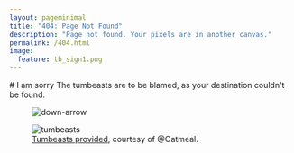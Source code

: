 ```yaml
---
layout: pageminimal
title: "404: Page Not Found"
description: "Page not found. Your pixels are in another canvas."
permalink: /404.html
image:
  feature: tb_sign1.png
---
```

<div class="text-center">
# I am sorry
The tumbeasts are to be blamed, as your destination couldn't be found.
</div>
<figure>
<img src="{{ site.url }}/images/bg-arrow.png" alt="down-arrow">
</figure>
<figure>
<img src="{{ site.url }}/images/tb_sign1.png" alt="tumbeasts">
<figcaption><a href="https://theoatmeal.com/comics/state_web_summer#tumblr">Tumbeasts provided</a>, courtesy of @Oatmeal.</figcaption>
</figure>
